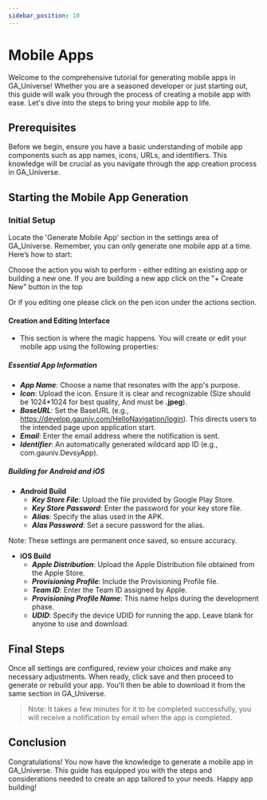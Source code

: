 ```yaml
---
sidebar_position: 10
---
```

# Mobile Apps

Welcome to the comprehensive tutorial for generating mobile apps in GA_Universe! Whether you are a seasoned developer or just starting out, this guide will walk you through the process of creating a mobile app with ease. Let's dive into the steps to bring your mobile app to life.

## Prerequisites

Before we begin, ensure you have a basic understanding of mobile app components such as app names, icons, URLs, and identifiers. This knowledge will be crucial as you navigate through the app creation process in GA_Universe.

## Starting the Mobile App Generation

### Initial Setup

Locate the 'Generate Mobile App' section in the settings area of GA_Universe. Remember, you can only generate one mobile app at a time. Here’s how to start:

Choose the action you wish to perform - either editing an existing app or building a new one. If you are building a new app click on the "+ Create New" button in the top

Or if you editing one please click on the pen icon under the actions section.

#### Creation and Editing Interface

- This section is where the magic happens. You will create or edit your mobile app using the following properties:

##### Essential App Information

- ***App Name***: Choose a name that resonates with the app's purpose.
- ***Icon***: Upload the icon. Ensure it is clear and recognizable (Size should be 1024*1024 for best quality, And must be **.jpeg**).
- ***BaseURL***: Set the BaseURL (e.g., <https://develop.gauniv.com/HelloNavigation/login>). This directs users to the intended page upon application start.
- ***Email***: Enter the email address where the notification is sent.
- ***Identifier***: An automatically generated wildcard app ID (e.g., com.gauniv.DevsyApp).

##### Building for Android and iOS

- **Android Build**
  - ***Key Store File***: Upload the file provided by Google Play Store.
  - ***Key Store Password***: Enter the password for your key store file.
  - ***Alias***: Specify the alias used in the APK.
  - ***Alas Password***: Set a secure password for the alias.

Note: These settings are permanent once saved, so ensure accuracy.

- **iOS Build**
  - ***Apple Distribution***: Upload the Apple Distribution file obtained from the Apple Store.
  - ***Provisioning Profile***: Include the Provisioning Profile file.
  - ***Team ID***: Enter the Team ID assigned by Apple.
  - ***Provisioning Profile Name***: This name helps during the development phase.
  - ***UDID***: Specify the device UDID for running the app. Leave blank for anyone to use and download.

## Final Steps

Once all settings are configured, review your choices and make any necessary adjustments. When ready, click save and then proceed to generate or rebuild your app. You'll then be able to download it from the same section in GA_Universe.

> Note: It takes a few minutes for it to be completed successfully, you will receive a notification by email when the app is completed.

## Conclusion

Congratulations! You now have the knowledge to generate a mobile app in GA_Universe. This guide has equipped you with the steps and considerations needed to create an app tailored to your needs. Happy app building!

